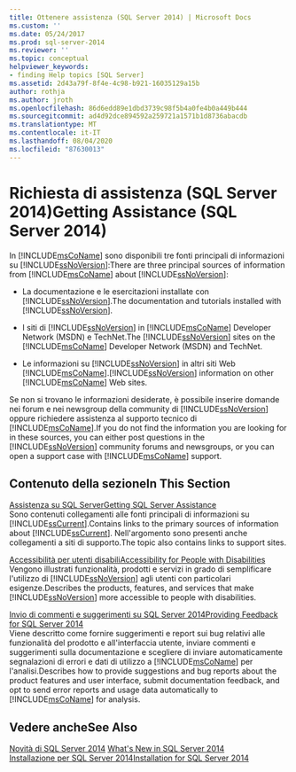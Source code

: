 ```yaml
---
title: Ottenere assistenza (SQL Server 2014) | Microsoft Docs
ms.custom: ''
ms.date: 05/24/2017
ms.prod: sql-server-2014
ms.reviewer: ''
ms.topic: conceptual
helpviewer_keywords:
- finding Help topics [SQL Server]
ms.assetid: 2d43a79f-8f4e-4c98-b921-16035129a15b
author: rothja
ms.author: jroth
ms.openlocfilehash: 86d6edd89e1dbd3739c98f5b4a0fe4b0a449b444
ms.sourcegitcommit: ad4d92dce894592a259721a1571b1d8736abacdb
ms.translationtype: MT
ms.contentlocale: it-IT
ms.lasthandoff: 08/04/2020
ms.locfileid: "87630013"
---
```

# <a name="getting-assistance-sql-server-2014"></a><span data-ttu-id="7d9c1-102">Richiesta di assistenza (SQL Server 2014)</span><span class="sxs-lookup"><span data-stu-id="7d9c1-102">Getting Assistance (SQL Server 2014)</span></span>
  <span data-ttu-id="7d9c1-103">In [!INCLUDE[msCoName](../includes/msconame-md.md)] sono disponibili tre fonti principali di informazioni su [!INCLUDE[ssNoVersion](../includes/ssnoversion-md.md)]:</span><span class="sxs-lookup"><span data-stu-id="7d9c1-103">There are three principal sources of information from [!INCLUDE[msCoName](../includes/msconame-md.md)] about [!INCLUDE[ssNoVersion](../includes/ssnoversion-md.md)]:</span></span>  
  
-   <span data-ttu-id="7d9c1-104">La documentazione e le esercitazioni installate con [!INCLUDE[ssNoVersion](../includes/ssnoversion-md.md)].</span><span class="sxs-lookup"><span data-stu-id="7d9c1-104">The documentation and tutorials installed with [!INCLUDE[ssNoVersion](../includes/ssnoversion-md.md)].</span></span>  
  
-   <span data-ttu-id="7d9c1-105">I siti di [!INCLUDE[ssNoVersion](../includes/ssnoversion-md.md)] in [!INCLUDE[msCoName](../includes/msconame-md.md)] Developer Network (MSDN) e TechNet.</span><span class="sxs-lookup"><span data-stu-id="7d9c1-105">The [!INCLUDE[ssNoVersion](../includes/ssnoversion-md.md)] sites on the [!INCLUDE[msCoName](../includes/msconame-md.md)] Developer Network (MSDN) and TechNet.</span></span>  
  
-   <span data-ttu-id="7d9c1-106">Le informazioni su [!INCLUDE[ssNoVersion](../includes/ssnoversion-md.md)] in altri siti Web [!INCLUDE[msCoName](../includes/msconame-md.md)].</span><span class="sxs-lookup"><span data-stu-id="7d9c1-106">[!INCLUDE[ssNoVersion](../includes/ssnoversion-md.md)] information on other [!INCLUDE[msCoName](../includes/msconame-md.md)] Web sites.</span></span>  
  
 <span data-ttu-id="7d9c1-107">Se non si trovano le informazioni desiderate, è possibile inserire domande nei forum e nei newsgroup della community di [!INCLUDE[ssNoVersion](../includes/ssnoversion-md.md)] oppure richiedere assistenza al supporto tecnico di [!INCLUDE[msCoName](../includes/msconame-md.md)].</span><span class="sxs-lookup"><span data-stu-id="7d9c1-107">If you do not find the information you are looking for in these sources, you can either post questions in the [!INCLUDE[ssNoVersion](../includes/ssnoversion-md.md)] community forums and newsgroups, or you can open a support case with [!INCLUDE[msCoName](../includes/msconame-md.md)] support.</span></span>  
  
## <a name="in-this-section"></a><span data-ttu-id="7d9c1-108">Contenuto della sezione</span><span class="sxs-lookup"><span data-stu-id="7d9c1-108">In This Section</span></span>  
 [<span data-ttu-id="7d9c1-109">Assistenza su SQL Server</span><span class="sxs-lookup"><span data-stu-id="7d9c1-109">Getting SQL Server Assistance</span></span>](../../2014/getting-started/getting-sql-server-assistance.md)  
 <span data-ttu-id="7d9c1-110">Sono contenuti collegamenti alle fonti principali di informazioni su [!INCLUDE[ssCurrent](../includes/sscurrent-md.md)].</span><span class="sxs-lookup"><span data-stu-id="7d9c1-110">Contains links to the primary sources of information about [!INCLUDE[ssCurrent](../includes/sscurrent-md.md)].</span></span> <span data-ttu-id="7d9c1-111">Nell'argomento sono presenti anche collegamenti a siti di supporto.</span><span class="sxs-lookup"><span data-stu-id="7d9c1-111">The topic also contains links to support sites.</span></span>  
  
 [<span data-ttu-id="7d9c1-112">Accessibilità per utenti disabili</span><span class="sxs-lookup"><span data-stu-id="7d9c1-112">Accessibility for People with Disabilities</span></span>](../../2014/getting-started/accessibility-for-people-with-disabilities.md)  
 <span data-ttu-id="7d9c1-113">Vengono illustrati funzionalità, prodotti e servizi in grado di semplificare l'utilizzo di [!INCLUDE[ssNoVersion](../includes/ssnoversion-md.md)] agli utenti con particolari esigenze.</span><span class="sxs-lookup"><span data-stu-id="7d9c1-113">Describes the products, features, and services that make [!INCLUDE[ssNoVersion](../includes/ssnoversion-md.md)] more accessible to people with disabilities.</span></span>  
  
 [<span data-ttu-id="7d9c1-114">Invio di commenti e suggerimenti su SQL Server 2014</span><span class="sxs-lookup"><span data-stu-id="7d9c1-114">Providing Feedback for SQL Server 2014</span></span>](../../2014/getting-started/providing-feedback-for-sql-server-2014.md)  
 <span data-ttu-id="7d9c1-115">Viene descritto come fornire suggerimenti e report sui bug relativi alle funzionalità del prodotto e all'interfaccia utente, inviare commenti e suggerimenti sulla documentazione e scegliere di inviare automaticamente segnalazioni di errori e dati di utilizzo a [!INCLUDE[msCoName](../includes/msconame-md.md)] per l'analisi.</span><span class="sxs-lookup"><span data-stu-id="7d9c1-115">Describes how to provide suggestions and bug reports about the product features and user interface, submit documentation feedback, and opt to send error reports and usage data automatically to [!INCLUDE[msCoName](../includes/msconame-md.md)] for analysis.</span></span>  
  
## <a name="see-also"></a><span data-ttu-id="7d9c1-116">Vedere anche</span><span class="sxs-lookup"><span data-stu-id="7d9c1-116">See Also</span></span>  
 <span data-ttu-id="7d9c1-117">[Novità di SQL Server 2014](../sql-server/what-s-new-in-sql-server-2016.md) </span><span class="sxs-lookup"><span data-stu-id="7d9c1-117">[What's New in SQL Server 2014](../sql-server/what-s-new-in-sql-server-2016.md) </span></span>  
 [<span data-ttu-id="7d9c1-118">Installazione per SQL Server 2014</span><span class="sxs-lookup"><span data-stu-id="7d9c1-118">Installation for SQL Server 2014</span></span>](../database-engine/install-windows/installation-for-sql-server.md)  
  
  
